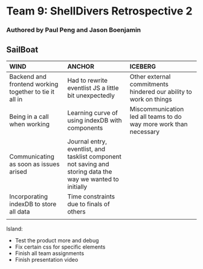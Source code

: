 # Team 9: ShellDivers Retrospective 2
### Authored by Paul Peng and Jason Boenjamin
## SailBoat


| WIND              | ANCHOR                | ICEBERG            |
| :---------------- | :---------------------|:-------------------|
| Backend and frontend working together to tie it all in      |   Had to rewrite eventlist JS a little bit unexpectedly               |  Other external commitments hindered our ability to work on things 
| Being in a call when working |         Learning curve of using indexDB with components        |      Miscommunication led all teams to do way more work than necessary        |
| Communicating as soon as issues arised                            |      Journal entry, eventlist, and tasklist component not saving and storing data the way we wanted to initially      |              |
| Incorporating indexDB to store all data  |  Time constraints due to finals of others           | 
| |  |   




Island:   
 - Test the product more and debug
 - Fix certain css for specific elements
 - Finish all team assignments
 - Finish presentation video